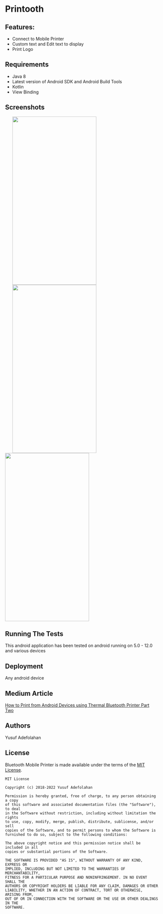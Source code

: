 # Printooth


## Features:
* Connect to Mobile Printer
* Custom text and Edit text to display
* Print Logo


## Requirements
* Java 8
* Latest version of Android SDK and Android Build Tools
* Kotlin
* View Binding

## Screenshots
<img height=550 width=275 src="https://user-images.githubusercontent.com/15203737/74158109-c61e7680-4c19-11ea-9e46-022e00cd96fe.jpg" hspace=24><img height=550 width=275 src="https://user-images.githubusercontent.com/15203737/74158619-af2c5400-4c1a-11ea-9f7c-3be923dc194e.jpg"
 hspace=24><img height=550 width=275 src="https://user-images.githubusercontent.com/15203737/177048708-0e742cce-344a-4166-92e0-37a4f16155c2.jpg"/> 


## Running The Tests
This android application has been tested on android running on  5.0 - 12.0 and various devices

## Deployment
Any android device

## Medium Article
[How to Print from Android Devices using Thermal Bluetooth Printer Part Two](https://medium.com/@folahan/how-to-print-from-android-devices-using-thermal-bluetooth-printer-part-two-6418ba9469ac)


## Authors
Yusuf Adefolahan

## License

Bluetooth Mobile Printer is made available under the terms of the [MIT License](https://opensource.org/licenses/MIT).
```
MIT License

Copyright (c) 2018-2022 Yusuf Adefolahan

Permission is hereby granted, free of charge, to any person obtaining a copy
of this software and associated documentation files (the "Software"), to deal
in the Software without restriction, including without limitation the rights
to use, copy, modify, merge, publish, distribute, sublicense, and/or sell
copies of the Software, and to permit persons to whom the Software is
furnished to do so, subject to the following conditions:

The above copyright notice and this permission notice shall be included in all
copies or substantial portions of the Software.

THE SOFTWARE IS PROVIDED "AS IS", WITHOUT WARRANTY OF ANY KIND, EXPRESS OR
IMPLIED, INCLUDING BUT NOT LIMITED TO THE WARRANTIES OF MERCHANTABILITY,
FITNESS FOR A PARTICULAR PURPOSE AND NONINFRINGEMENT. IN NO EVENT SHALL THE
AUTHORS OR COPYRIGHT HOLDERS BE LIABLE FOR ANY CLAIM, DAMAGES OR OTHER
LIABILITY, WHETHER IN AN ACTION OF CONTRACT, TORT OR OTHERWISE, ARISING FROM,
OUT OF OR IN CONNECTION WITH THE SOFTWARE OR THE USE OR OTHER DEALINGS IN THE
SOFTWARE.
```
